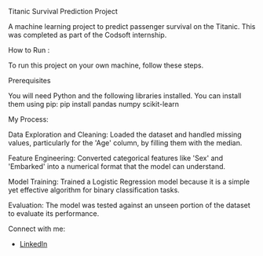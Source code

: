 Titanic Survival Prediction Project

A machine learning project to predict passenger survival on the Titanic. This was completed as part of the Codsoft internship.

 How to Run :

To run this project on your own machine, follow these steps.

Prerequisites

You will need Python and the following libraries installed. You can install them using pip:
pip install pandas numpy scikit-learn


My Process:

Data Exploration and Cleaning: Loaded the dataset and handled missing values, particularly for the 'Age' column, by filling them with the median.

Feature Engineering: Converted categorical features like 'Sex' and 'Embarked' into a numerical format that the model can understand.

Model Training: Trained a Logistic Regression model because it is a simple yet effective algorithm for binary classification tasks.

Evaluation: The model was tested against an unseen portion of the dataset to evaluate its performance.


 Connect with me:
- [LinkedIn](https://www.linkedin.com/in/shreyansh-shukla-s1380007)

